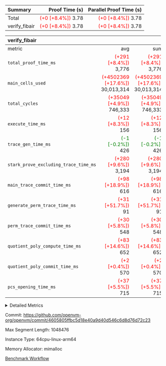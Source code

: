 | Summary | Proof Time (s) | Parallel Proof Time (s) |
|:---|---:|---:|
| Total | <span style='color: red'>(+0 [+8.4%])</span> 3.78 | <span style='color: red'>(+0 [+8.4%])</span> 3.78 |
| verify_fibair | <span style='color: red'>(+0 [+8.4%])</span> 3.78 | <span style='color: red'>(+0 [+8.4%])</span> 3.78 |


| verify_fibair |||||
|:---|---:|---:|---:|---:|
|metric|avg|sum|max|min|
| `total_proof_time_ms ` | <span style='color: red'>(+291 [+8.4%])</span> 3,776 | <span style='color: red'>(+291 [+8.4%])</span> 3,776 | <span style='color: red'>(+291 [+8.4%])</span> 3,776 | <span style='color: red'>(+291 [+8.4%])</span> 3,776 |
| `main_cells_used     ` | <span style='color: red'>(+4502369 [+17.6%])</span> 30,013,314 | <span style='color: red'>(+4502369 [+17.6%])</span> 30,013,314 | <span style='color: red'>(+4502369 [+17.6%])</span> 30,013,314 | <span style='color: red'>(+4502369 [+17.6%])</span> 30,013,314 |
| `total_cycles        ` | <span style='color: red'>(+35049 [+4.9%])</span> 746,333 | <span style='color: red'>(+35049 [+4.9%])</span> 746,333 | <span style='color: red'>(+35049 [+4.9%])</span> 746,333 | <span style='color: red'>(+35049 [+4.9%])</span> 746,333 |
| `execute_time_ms     ` | <span style='color: red'>(+12 [+8.3%])</span> 156 | <span style='color: red'>(+12 [+8.3%])</span> 156 | <span style='color: red'>(+12 [+8.3%])</span> 156 | <span style='color: red'>(+12 [+8.3%])</span> 156 |
| `trace_gen_time_ms   ` | <span style='color: green'>(-1 [-0.2%])</span> 426 | <span style='color: green'>(-1 [-0.2%])</span> 426 | <span style='color: green'>(-1 [-0.2%])</span> 426 | <span style='color: green'>(-1 [-0.2%])</span> 426 |
| `stark_prove_excluding_trace_time_ms` | <span style='color: red'>(+280 [+9.6%])</span> 3,194 | <span style='color: red'>(+280 [+9.6%])</span> 3,194 | <span style='color: red'>(+280 [+9.6%])</span> 3,194 | <span style='color: red'>(+280 [+9.6%])</span> 3,194 |
| `main_trace_commit_time_ms` | <span style='color: red'>(+98 [+18.9%])</span> 616 | <span style='color: red'>(+98 [+18.9%])</span> 616 | <span style='color: red'>(+98 [+18.9%])</span> 616 | <span style='color: red'>(+98 [+18.9%])</span> 616 |
| `generate_perm_trace_time_ms` | <span style='color: red'>(+31 [+51.7%])</span> 91 | <span style='color: red'>(+31 [+51.7%])</span> 91 | <span style='color: red'>(+31 [+51.7%])</span> 91 | <span style='color: red'>(+31 [+51.7%])</span> 91 |
| `perm_trace_commit_time_ms` | <span style='color: red'>(+30 [+5.8%])</span> 548 | <span style='color: red'>(+30 [+5.8%])</span> 548 | <span style='color: red'>(+30 [+5.8%])</span> 548 | <span style='color: red'>(+30 [+5.8%])</span> 548 |
| `quotient_poly_compute_time_ms` | <span style='color: red'>(+83 [+14.6%])</span> 652 | <span style='color: red'>(+83 [+14.6%])</span> 652 | <span style='color: red'>(+83 [+14.6%])</span> 652 | <span style='color: red'>(+83 [+14.6%])</span> 652 |
| `quotient_poly_commit_time_ms` | <span style='color: red'>(+2 [+0.4%])</span> 570 | <span style='color: red'>(+2 [+0.4%])</span> 570 | <span style='color: red'>(+2 [+0.4%])</span> 570 | <span style='color: red'>(+2 [+0.4%])</span> 570 |
| `pcs_opening_time_ms ` | <span style='color: red'>(+37 [+5.5%])</span> 715 | <span style='color: red'>(+37 [+5.5%])</span> 715 | <span style='color: red'>(+37 [+5.5%])</span> 715 | <span style='color: red'>(+37 [+5.5%])</span> 715 |



<details>
<summary>Detailed Metrics</summary>

|  | verify_program_compile_ms | total_cells | stark_prove_excluding_trace_time_ms | quotient_poly_compute_time_ms | quotient_poly_commit_time_ms | perm_trace_commit_time_ms | pcs_opening_time_ms | main_trace_commit_time_ms |
| --- | --- | --- | --- | --- | --- | --- | --- |
|  | 3 | 65,536 | 66 | 3 | 13 | 0 | 31 | 17 | 

| air_name | rows | quotient_deg | main_cols | interactions | constraints | cells |
| --- | --- | --- | --- | --- | --- | --- |
| AccessAdapterAir<2> |  | 4 |  | 5 | 12 |  | 
| AccessAdapterAir<4> |  | 4 |  | 5 | 12 |  | 
| AccessAdapterAir<8> |  | 4 |  | 5 | 12 |  | 
| FibonacciAir | 32,768 | 1 | 2 |  | 5 | 65,536 | 
| FriReducedOpeningAir |  | 4 |  | 35 | 59 |  | 
| NativePoseidon2Air<BabyBearParameters>, 1> |  | 4 |  | 31 | 302 |  | 
| PhantomAir |  | 4 |  | 3 | 4 |  | 
| ProgramAir |  | 1 |  | 1 | 4 |  | 
| VariableRangeCheckerAir |  | 1 |  | 1 | 4 |  | 
| VmAirWrapper<BranchNativeAdapterAir, BranchEqualCoreAir<1> |  | 2 |  | 11 | 23 |  | 
| VmAirWrapper<JalNativeAdapterAir, JalCoreAir> |  | 4 |  | 7 | 6 |  | 
| VmAirWrapper<NativeAdapterAir<2, 0>, PublicValuesCoreAir> |  | 4 |  | 11 | 22 |  | 
| VmAirWrapper<NativeAdapterAir<2, 1>, FieldArithmeticCoreAir> |  | 4 |  | 15 | 23 |  | 
| VmAirWrapper<NativeLoadStoreAdapterAir<1>, NativeLoadStoreCoreAir<1> |  | 4 |  | 19 | 31 |  | 
| VmAirWrapper<NativeVectorizedAdapterAir<4>, FieldExtensionCoreAir> |  | 4 |  | 15 | 23 |  | 
| VmConnectorAir |  | 4 |  | 3 | 8 |  | 
| VolatileBoundaryAir |  | 4 |  | 4 | 16 |  | 

| group | trace_gen_time_ms | total_proof_time_ms | total_cycles | total_cells | stark_prove_excluding_trace_time_ms | quotient_poly_compute_time_ms | quotient_poly_commit_time_ms | perm_trace_commit_time_ms | pcs_opening_time_ms | main_trace_commit_time_ms | main_cells_used | generate_perm_trace_time_ms | execute_time_ms |
| --- | --- | --- | --- | --- | --- | --- | --- | --- | --- | --- | --- | --- | --- |
| verify_fibair | 426 | 3,776 | 746,333 | 89,839,640 | 3,194 | 652 | 570 | 548 | 715 | 616 | 30,013,314 | 91 | 156 | 

| group | air_name | rows | prep_cols | perm_cols | main_cols | cells |
| --- | --- | --- | --- | --- | --- | --- |
| verify_fibair | AccessAdapterAir<2> | 131,072 |  | 16 | 11 | 3,538,944 | 
| verify_fibair | AccessAdapterAir<4> | 65,536 |  | 16 | 13 | 1,900,544 | 
| verify_fibair | AccessAdapterAir<8> | 32,768 |  | 16 | 17 | 1,081,344 | 
| verify_fibair | FriReducedOpeningAir | 512 |  | 76 | 64 | 71,680 | 
| verify_fibair | NativePoseidon2Air<BabyBearParameters>, 1> | 8,192 |  | 36 | 348 | 3,145,728 | 
| verify_fibair | PhantomAir | 16,384 |  | 8 | 6 | 229,376 | 
| verify_fibair | ProgramAir | 8,192 |  | 8 | 10 | 147,456 | 
| verify_fibair | VariableRangeCheckerAir | 262,144 | 2 | 8 | 1 | 2,359,296 | 
| verify_fibair | VmAirWrapper<BranchNativeAdapterAir, BranchEqualCoreAir<1> | 262,144 |  | 28 | 23 | 13,369,344 | 
| verify_fibair | VmAirWrapper<JalNativeAdapterAir, JalCoreAir> | 32,768 |  | 12 | 10 | 720,896 | 
| verify_fibair | VmAirWrapper<NativeAdapterAir<2, 1>, FieldArithmeticCoreAir> | 524,288 |  | 20 | 30 | 26,214,400 | 
| verify_fibair | VmAirWrapper<NativeLoadStoreAdapterAir<1>, NativeLoadStoreCoreAir<1> | 524,288 |  | 24 | 41 | 34,078,720 | 
| verify_fibair | VmAirWrapper<NativeVectorizedAdapterAir<4>, FieldExtensionCoreAir> | 8,192 |  | 20 | 40 | 491,520 | 
| verify_fibair | VmConnectorAir | 2 | 1 | 8 | 4 | 24 | 
| verify_fibair | VolatileBoundaryAir | 131,072 |  | 8 | 11 | 2,490,368 | 

</details>


Commit: https://github.com/openvm-org/openvm/commit/4605805ffbc5d18e40a9d40d546c6d8d76d72c23

Max Segment Length: 1048476

Instance Type: 64cpu-linux-arm64

Memory Allocator: mimalloc

[Benchmark Workflow](https://github.com/openvm-org/openvm/actions/runs/12738126607)
